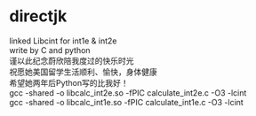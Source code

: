 # directjk
linked Libcint for int1e & int2e  
write by C and python  
谨以此纪念蔚欣陪我度过的快乐时光  
祝愿她美国留学生活顺利、愉快，身体健康  
希望她两年后Python写的比我好！  
gcc -shared -o libcalc_int2e.so -fPIC calculate_int2e.c -O3 -lcint   
gcc -shared -o libcalc_int1e.so -fPIC calculate_int1e.c -O3 -lcint  
